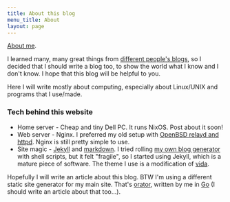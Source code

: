```yaml
---
title: About this blog
menu_title: About
layout: page
---
```


[About me](/whoami/).

I learned many, many great things from [different people's
blogs](/res/#people), so I decided that I should write a blog too, to show
the world what I know and I don't know. I hope that this blog will be helpful
to you.

Here I will write mostly about computing, especially about Linux/UNIX and
programs that I use/made.

### Tech behind this website

* Home server - Cheap and tiny Dell PC.
	It runs NixOS. Post about it soon!
* Web server - Nginx. I preferred my old setup with [OpenBSD relayd and httpd](https://bsd.plumbing). Nginx is still pretty simple to use.
* Site magic - [Jekyll](https://jekyllrb.com/) and [markdown](https://daringfireball.net/projects/markdown/). I tried rolling [my own blog generator][1] with shell scripts, but it felt "fragile", so I started using Jekyll, which is a mature piece of software. The theme I use is a modification of [vida](https://github.com/syaning/vida/).

Hopefully I will write an article about this blog. BTW I'm using a different
static site generator for my main site. That's
[orator](https://github.com/tudurom/orator/), written by me in
[Go](http://golang.org/) (I should write an article about that too...).

[1]: https://github.com/tudurom/tudurom.github.io/blob/e949788588f58c8cd26ed63a97fbfebf1e5a3401/blog/build/build.sh
